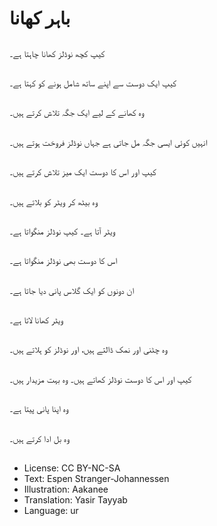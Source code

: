 # باہر کھانا

##
کیپ کچھ نوڈلز کھانا چاہتا ہے۔

##
کیپ ایک دوست سے اپنے ساتھ شامل ہونے کو کہتا ہے۔

##
وہ کھانے کے لیے ایک جگہ تلاش کرتے ہیں۔

##
انہیں کوئی ایسی جگہ مل جاتی ہے جہاں نوڈلز فروخت ہوتے ہیں۔

##
کیپ اور اس کا دوست ایک میز تلاش کرتے ہیں۔

##
وہ بیٹھ کر ویٹر کو بلاتے ہیں۔

##
ویٹر آتا ہے۔ کیپ نوڈلز منگواتا ہے۔

##
اس کا دوست بھی نوڈلز منگواتا ہے۔

##
ان دونوں کو ایک گلاس پانی دیا جاتا ہے۔

##
ویٹر کھانا لاتا ہے۔

##
وہ چٹنی اور نمک ڈالتے ہیں، اور نوڈلز کو ہلاتے ہیں۔

##
کیپ اور اس کا دوست نوڈلز کھاتے ہیں۔ وہ بہت مزیدار ہیں۔

##
وہ اپنا پانی پیتا ہے۔

##
وہ بل ادا کرتے ہیں۔

##
* License: CC BY-NC-SA
* Text: Espen Stranger-Johannessen
* Illustration: Aakanee
* Translation: Yasir Tayyab
* Language: ur
